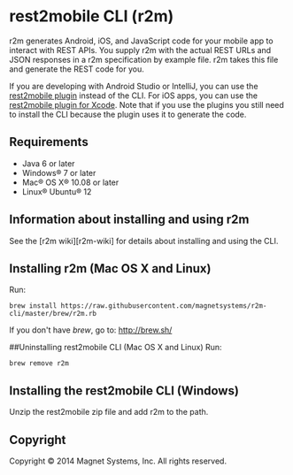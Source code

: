 # rest2mobile CLI (r2m)

r2m generates Android, iOS, and JavaScript code for your mobile app to interact with REST APIs. You supply r2m with the actual REST URLs and JSON responses in a r2m specification by example file. r2m takes this file and generate the REST code for you.

If you are developing with Android Studio or IntelliJ, you can use the [rest2mobile plugin][r2m-plugin-android] instead of the CLI. For iOS apps, you can use the [rest2mobile plugin for Xcode][r2m-plugin-ios]. Note that if you use the plugins you still need to install the CLI because the plugin uses it to generate the code.

## Requirements

  - Java 6 or later
  - Windows® 7 or later
  - Mac® OS X® 10.08 or later
  - Linux® Ubuntu® 12

## Information about installing and using r2m

See the [r2m wiki][r2m-wiki] for details about installing and using the CLI.

## Installing r2m (Mac OS X and Linux)

Run:
```
brew install https://raw.githubusercontent.com/magnetsystems/r2m-cli/master/brew/r2m.rb
```

If you don't have _brew_, go to: http://brew.sh/


##Uninstalling rest2mobile CLI (Mac OS X and Linux)
Run:
```
brew remove r2m
```

## Installing the rest2mobile CLI (Windows)

Unzip the rest2mobile zip file and add r2m to the path.

## Copyright

Copyright © 2014 Magnet Systems, Inc. All rights reserved.

<!---
## License

Licensed under the **[Apache License, Version 2.0] [license]** (the "License");
you may not use this software except in compliance with the License.
-->
[website]: http://developer.magnet.com
[techdoc]: https://github.com/magnetsystems/r2m/wiki
[r2m-plugin-android]:https://github.com/magnetsystems/r2m-plugin-android/
[r2m-plugin-ios]:https://github.com/magnetsystems/r2m-plugin-ios/
[r2m-cli]:https://github.com/magnetsystems/r2m-cli/
[license]: http://www.apache.org/licenses/LICENSE-2.0
[r2m wiki]:https://github.com/magnetsystems/r2m-cli/wiki
